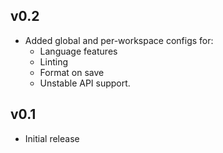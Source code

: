 ## v0.2

- Added global and per-workspace configs for: 
  - Language features
  - Linting
  - Format on save
  - Unstable API support.

## v0.1

- Initial release
